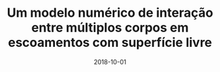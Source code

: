 ---
title: "Um modelo numérico de interação entre múltiplos corpos em escoamentos com superfície livre"
collection: publications
permalink: /publication/2018-10-01-um-modelo-numerico
date: 2018-10-01
venue: 'XIII Simpósio de Mecânica Computacional'
paperurl: ''
pubtype: 'conference'
citation: 'Conceição, D. A. S.; Amaro Junior, R. A.; Cheng, L. Y. (2018). &quot;Um modelo numérico de interação entre múltiplos corpos em escoamentos com superfície livre.&quot; <i>Anais do XIII Simpósio de Mecânica Computacional</i>.'
---